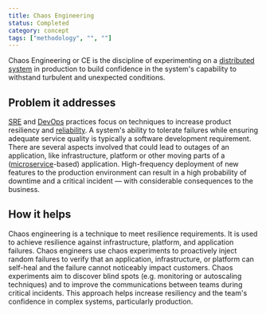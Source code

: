 ```yaml
---
title: Chaos Engineering
status: Completed
category: concept
tags: ["methodology", "", ""]
---
```



Chaos Engineering or CE is the discipline of experimenting on a [distributed system](/distributed-systems/) in production 
to build confidence in the system's capability to withstand turbulent and unexpected conditions.

## Problem it addresses

[SRE](/site-reliability-engineering/) and [DevOps](/devops/) practices focus on 
techniques to increase product resiliency and [reliability](/reliability/). 
A system's ability to tolerate failures while ensuring adequate service quality is 
typically a software development requirement. 
There are several aspects involved that could lead to outages of an application, 
like infrastructure, platform or other moving parts of a ([microservice](/microservices/)-based) application. 
High-frequency deployment of new features to the production environment can 
result in a high probability of downtime and a critical incident 
— with considerable consequences to the business.

## How it helps

Chaos engineering is a technique to meet resilience requirements. 
It is used to achieve resilience against infrastructure, platform, and application failures. 
Chaos engineers use chaos experiments to proactively inject random failures 
to verify that an application, infrastructure, or platform can self-heal and the failure cannot noticeably impact customers. 
Chaos experiments aim to discover blind spots 
(e.g. monitoring or autoscaling techniques) and to improve the communications between teams during critical incidents. 
This approach helps increase resiliency and the team's confidence in complex systems, particularly production.
